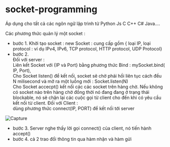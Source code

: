 # socket-programming
Áp dụng cho tất cả các ngôn ngữ lập trình từ Python Js C C++ C# Java....  

Các phương thức quản lý một socket :  
- bước 1. Khởi tạo socket : new Socket : cung cấp gồm { loại IP, loại protocol : ví dụ IPv4, IPv6, TCP protocol, HTTP protocol, UDP Protocol}
- bước 2.  
Đối với server :  
Liên kết Socket với {IP và Port} bằng phương thức Bind : mySocket.bind( IP, Port),  
Cho Socket listen() để kết nối, socket sẽ chờ phải hồi liên tục cách đều N milisecond và mở ra một luồng mới : Socket.listen(N)  
Cho Socket accecpt() kết nối các các socket trên hàng chờ. Nếu không có socket nào trên hàng chờ đồng thời nó đang đang ở trạng thái blockable, 
nó sẽ chặn lại các cuộc gọi từ client cho đến khi có yêu cầu kết nối từ client.
Đối với Client :  
dùng phương thức connect(IP, PORT) để kết nối tới server  

![Capture](https://user-images.githubusercontent.com/86332370/162334708-1442c39e-a94e-4464-9810-5d89989882a0.PNG)  

- bước 3. Server nghe thấy lời gọi connect() của client, nó tiến hành accept()
- bước 4. cả 2 trao đổi thông tin qua hàm nhận và hàm gửi
